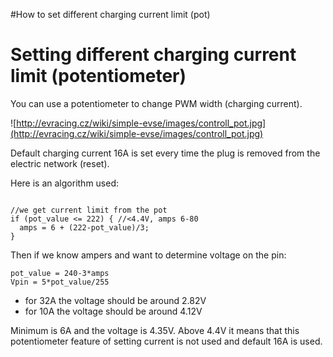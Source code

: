 #How to set different charging current limit (pot)

# Setting different charging current limit (potentiometer) #

You can use a potentiometer to change PWM width (charging current).

![http://evracing.cz/wiki/simple-evse/images/controll_pot.jpg](http://evracing.cz/wiki/simple-evse/images/controll_pot.jpg)

Default charging current 16A is set every time the plug is removed from the electric network (reset).

Here is an algorithm used:
```

//we get current limit from the pot
if (pot_value <= 222) { //<4.4V, amps 6-80
  amps = 6 + (222-pot_value)/3;
}

```

Then if we know ampers and want to determine voltage on the pin:
```
pot_value = 240-3*amps
Vpin = 5*pot_value/255
```

  * for 32A the voltage should be around 2.82V
  * for 10A the voltage should be around 4.12V

Minimum is 6A and the voltage is 4.35V. Above 4.4V it means that this potentiometer feature of setting current is not used and default 16A is used.